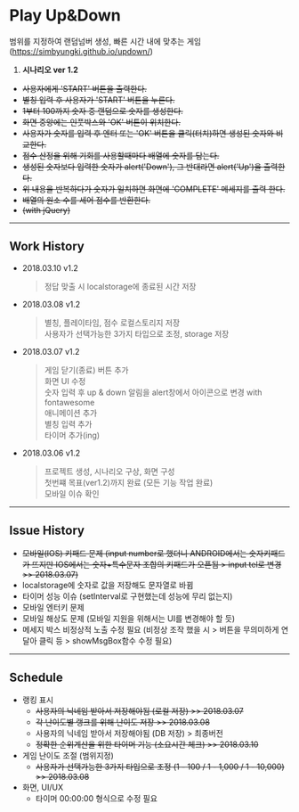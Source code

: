 # Play Up&Down
범위를 지정하여 랜덤넘버 생성, 빠른 시간 내에 맞추는 게임
(https://simbyungki.github.io/updown/)

1. **시나리오 ver 1.2**
  - ~~사용자에게 'START' 버튼을 출력한다.~~
  - ~~별칭 입력 후 사용자가 'START' 버튼을 누른다.~~
  - ~~1부터 100까지 숫자 중 랜덤으로 숫자를 생성한다.~~
  - ~~화면 중앙에는 인풋박스와 'OK' 버튼이 위치한다.~~
  - ~~사용자가 숫자를 입력 후 엔터 또는 'OK' 버튼을 클릭(터치)하면 생성된 숫자와 비교한다.~~
  - ~~점수 산정을 위해 기회를 사용할때마다 배열에 숫자를 담는다.~~
  - ~~생성된 숫자보다 입력한 숫자가 alert('Down'),
      그 반대라면 alert('Up')을 출력한다.~~
  - ~~위 내용을 반복하다가 숫자가 일치하면 화면에 'COMPLETE' 메세지를 출력 한다.~~
  - ~~배열의 원소 수를 세어 점수를 반환한다.~~
  - ~~(with jQuery)~~

---
## Work History  

- 2018.03.10 v1.2
  > 정답 맞출 시 localstorage에 종료된 시간 저장

- 2018.03.08 v1.2  
  > 별칭, 플레이타임, 점수 로컬스토리지 저장  
  > 사용자가 선택가능한 3가지 타입으로 조정, storage 저장  

- 2018.03.07 v1.2  
  > 게임 닫기(종료) 버튼 추가  
  > 화면 UI 수정  
    > 숫자 입력 후 up & down 알림을 alert창에서 아이콘으로 변경 with fontawesome  
    > 애니메이션 추가  
  > 별칭 입력 추가  
  > 타이머 추가(ing)  

- 2018.03.06 v1.2  
  > 프로젝트 생성, 시나리오 구상, 화면 구성  
  > 첫번쨰 목표(ver1.2)까지 완료 (모든 기능 작업 완료)  
  > 모바일 이슈 확인  

---
## Issue History
- ~~모바일(IOS) 키패드 문제 (input number로 했더니 ANDROID에서는 숫자키패드가 뜨지만 IOS에서는 숫자+특수문자 조합의 키패드가 오픈됨 > input tel로 변경 >> 2018.03.07)~~  
- localstorage에 숫자로 값을 저장해도 문자열로 바뀜  
- 타이머 성능 이슈 (setInterval로 구현했는데 성능에 무리 없는지)  
- 모바일 엔터키 문제  
- 모바일 해상도 문제 (모바일 지원을 위해서는 UI를 변경해야 할 듯)  
- 메세지 박스 비정상적 노출 수정 필요 (비정상 조작 했을 시 > 버튼을 무의미하게 연달아 클릭 등 > showMsgBox함수 수정 필요)

---
## Schedule  
- 랭킹 표시  
  - ~~사용자의 닉네임 받아서 저장해야됨 (로컬 저장) >> 2018.03.07~~  
  - ~~각 난이도별 랭크를 위해 난이도 저장 >> 2018.03.08~~   
  - 사용자의 닉네임 받아서 저장해야됨 (DB 저장) > 최종버전  
  - ~~정확한 순위계산을 위한 타이머 기능 (소요시간 체크) >> 2018.03.10~~
- 게임 난이도 조절 (범위지정)  
  - ~~사용자가 선택가능한 3가지 타입으로 조정 (1 - 100 / 1 - 1,000 / 1 - 10,000) >> 2018.03.08~~
- 화면, UI/UX  
  - 타이머 00:00:00 형식으로 수정 필요  

